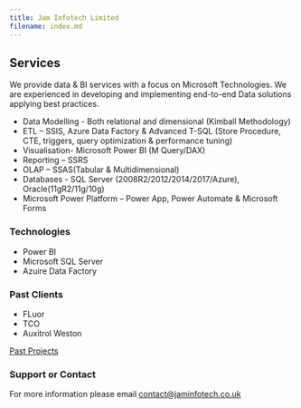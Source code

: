 ```yaml
---
title: Jam Infotech Limited
filename: index.md
--- 
```

## Services

We provide data & BI services with a focus on Microsoft Technologies. We are experienced in developing and implementing end-to-end Data solutions applying best practices. 

-	Data Modelling - Both relational and dimensional (Kimball Methodology)
-	ETL – SSIS, Azure Data Factory & Advanced T-SQL (Store Procedure, CTE, triggers, query optimization & performance tuning)
-	Visualisation- Microsoft Power BI (M Query/DAX)
-	Reporting – SSRS
-	OLAP – SSAS(Tabular & Multidimensional)
-	Databases - SQL Server (2008R2/2012/2014/2017/Azure), Oracle(11gR2/11g/10g)
-	Microsoft Power Platform – Power App, Power Automate & Microsoft Forms

### Technologies
- Power BI
- Microsoft SQL Server
- Azuire Data Factory

### Past Clients

- FLuor
- TCO
- Auxitrol Weston

[Past Projects](/projects)

### Support or Contact

For more information please email [contact@jaminfotech.co.uk](mailto:contact@jaminfotech.co.uk)
